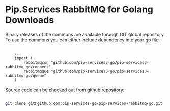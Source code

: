 # Pip.Services RabbitMQ for Golang Downloads

Binary releases of the commons are available through GIT global repository. 
To use the commons you can either include dependency into your go file:

```golang

    ...
    import (
        rabbitmqcon "github.com/pip-services3-go/pip-services3-rabbitmq-go/connect"
        rabbitmqque "github.com/pip-services3-go/pip-services3-rabbitmq-go/queue"
    )

``` 

Source code can be checked out from github repository:

```bash

git clone git@github.com:pip-services-go/pip-services-rabbitmq-go.git

```